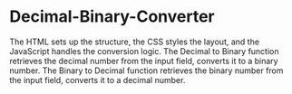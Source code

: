 # Decimal-Binary-Converter
The HTML sets up the structure, the CSS styles the layout, and the JavaScript handles the conversion logic. The Decimal to Binary function retrieves the decimal number from the input field, converts it to a binary number. The Binary to Decimal function retrieves the binary number from the input field, converts it to a decimal number.
